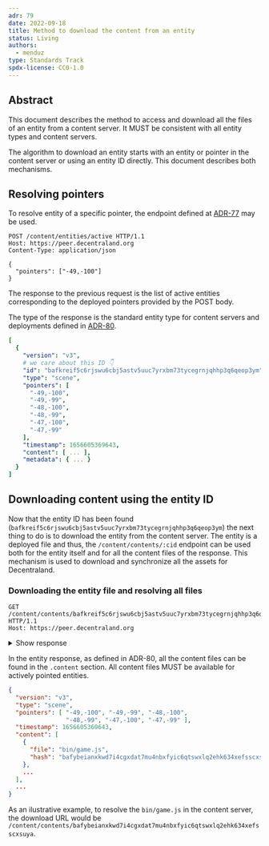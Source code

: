 ```yaml
---
adr: 79
date: 2022-09-18
title: Method to download the content from an entity
status: Living
authors:
  - menduz
type: Standards Track
spdx-license: CC0-1.0
---
```


## Abstract

This document describes the method to access and download all the files of an entity from a content server. It MUST be consistent with all entity types and content servers.

The algorithm to download an entity starts with an entity or pointer in the content server or using an entity ID directly. This document describes both mechanisms.

## Resolving pointers

To resolve entity of a specific pointer, the endpoint defined at [ADR-77](/adr/ADR-77) may be used.

```http
POST /content/entities/active HTTP/1.1
Host: https://peer.decentraland.org
Content-Type: application/json

{
  "pointers": ["-49,-100"]
}
```

The response to the previous request is the list of active entities corresponding to the deployed pointers provided by the POST body.

The type of the response is the standard entity type for content servers and deployments defined in [ADR-80](/adr/ADR-80).

```yaml
[
  {
    "version": "v3",
    # we care about this ID 👇
    "id": "bafkreif5c6rjswu6cbj5astv5uuc7yrxbm73tycegrnjqhhp3q6qeop3ym",
    "type": "scene",
    "pointers": [
      "-49,-100",
      "-49,-99",
      "-48,-100",
      "-48,-99",
      "-47,-100",
      "-47,-99"
    ],
    "timestamp": 1656605369643,
    "content": [ ... ],
    "metadata": { ... }
  }
]
```

## Downloading content using the entity ID

Now that the entity ID has been found (`bafkreif5c6rjswu6cbj5astv5uuc7yrxbm73tycegrnjqhhp3q6qeop3ym`) the next thing to do is to download the entity from the content server. The entity is a deployed file and thus, the `/content/contents/:cid` endpoint can be used both for the entity itself and for all the content files of the response. This mechanism is used to download and synchronize all the assets for Decentraland.

### Downloading the entity file and resolving all files

```http
GET /content/contents/bafkreif5c6rjswu6cbj5astv5uuc7yrxbm73tycegrnjqhhp3q6qeop3ym HTTP/1.1
Host: https://peer.decentraland.org
```

<details>
<summary>Show response</summary>

```json
{
  "version": "v3",
  "type": "scene",
  "pointers": [
    "-49,-100",
    "-49,-99",
    "-48,-100",
    "-48,-99",
    "-47,-100",
    "-47,-99"
  ],
  "timestamp": 1656605369643,
  "content": [
    {
      "file": "bin/game.js",
      "hash": "bafybeianxkwd7i4cgxdat7mu4nbxfyic6qtswxlq2ehk634xefsscxsuya"
    },
    {
      "file": "scene-thumbnail.png",
      "hash": "bafkreihykskexrtmeilyl5eukvc2da2w523mwraklmqp34xm2oyxt3ahmi"
    },
    {
      "file": "package.json",
      "hash": "bafkreibinrrx4j4qj66xpphm7tqrqaa6mhf3doef4oyco4w5f7zkjk3req"
    },
    {
      "file": "scene.json",
      "hash": "bafkreiezhvidcduvcoou6vovjij42mbxjuww7wrcjbigk7cbxpv5jdojam"
    },
    {
      "file": "tsconfig.json",
      "hash": "bafkreiggh76i724airh4qayp3surhpizy5wlliadu7bwb7l62azmiqsvmm"
    },
    {
      "file": "c9b17021-765c-4d9a-9966-ce93a9c323d1/FloorBaseGrass_01/FloorBaseGrass_01.glb",
      "hash": "bafkreibytthve4zjlvbcnadjec2wjex2etqxuqtluriefzwwl4qe2qynne"
    },
    {
      "file": "c9b17021-765c-4d9a-9966-ce93a9c323d1/FloorBaseGrass_01/Floor_Grass01.png.png",
      "hash": "bafkreid2fuffvxm6w2uimphn4tyxyox3eewt3r67zbrewbdonkjb7bqzx4"
    },
    {
      "file": "c9b17021-765c-4d9a-9966-ce93a9c323d1/FloorBaseGrass_01/thumbnail.png",
      "hash": "bafkreiettvk4675jx7oi7pofbggn5kbgu6s6gqztiw4bcxhbik4actedge"
    },
    {
      "file": "c4a799c1-9ef8-4787-914e-4f8c15357881/tsconfig.item.json",
      "hash": "bafkreid3hvglniaeel3pekpe46t6vkuv4q23va5yavih242amp7sgnwhue"
    },
    {
      "file": "c4a799c1-9ef8-4787-914e-4f8c15357881/package.json",
      "hash": "bafkreidf2t3j5bilj6altj6c2tdyuhwalrtyxyd5nkvnxgh6kkauxmarz4"
    },
    {
      "file": "c4a799c1-9ef8-4787-914e-4f8c15357881/bin/game.js",
      "hash": "bafkreidfvoyks35qkxhsawvwv7rrdebvat2vra7e53upohmrppmf3x7xnu"
    },
    {
      "file": "c4a799c1-9ef8-4787-914e-4f8c15357881/bin/item.js",
      "hash": "bafkreifhd5vmhbwffy3uxok3spka4aludpasghnzylqnv2y2lmduw37hoe"
    },
    {
      "file": "c4a799c1-9ef8-4787-914e-4f8c15357881/bin/game.js.lib",
      "hash": "bafkreifs5klsfkon5mwgds33evwkia37bmuzj57e42pm6gf4jsrj5uqs2m"
    },
    {
      "file": "c4a799c1-9ef8-4787-914e-4f8c15357881/models/Billboard_Black.glb",
      "hash": "bafybeifeh3zekilxykag27ajw62n27xn4xhrdbhukyglescqii2efeubva"
    },
    {
      "file": "0ee46c79-338c-445a-a506-ea26d80fbe46/package.json",
      "hash": "bafkreigyepxkbwabsbwtzn7sz4umyv4dkqqapmfy6qoqs6dipg6koxjl4m"
    },
    {
      "file": "0ee46c79-338c-445a-a506-ea26d80fbe46/teleport.zip",
      "hash": "bafkreihi5gt5pygtkvnbcj24ha6eyyiogdbczwa5tuywtc2y3jt2ivt5ty"
    },
    {
      "file": "0ee46c79-338c-445a-a506-ea26d80fbe46/bin/game.js",
      "hash": "bafkreiemafttpkvk554ok65nrckaalmkkwvwppheeyq67hhvemteos5dui"
    },
    {
      "file": "0ee46c79-338c-445a-a506-ea26d80fbe46/models/teleport.glb",
      "hash": "bafkreibvpocch7j6n3xemoopx4ktpkk44ov6umj4vyvwhkljysqfr3ufzi"
    },
    {
      "file": "ab84996d-dcdc-429c-818e-a7640239c803/package.json",
      "hash": "bafkreiamlhdxedwxknhvsxguo2mdqd66dcnekprqcqyog3ijcrky5wetda"
    },
    {
      "file": "ab84996d-dcdc-429c-818e-a7640239c803/tsconfig.item.json",
      "hash": "bafkreid3hvglniaeel3pekpe46t6vkuv4q23va5yavih242amp7sgnwhue"
    },
    {
      "file": "ab84996d-dcdc-429c-818e-a7640239c803/bin/game.js",
      "hash": "bafkreihyccictew7eez6jwgg7z5rlc3jstkhaas4dhgi2dhxvh2pvceyoa"
    },
    {
      "file": "ab84996d-dcdc-429c-818e-a7640239c803/bin/game.js.lib",
      "hash": "bafkreicici73fjyvqym357xqdksd5ublfk2e22xdw7gnrs3waydrohcljy"
    },
    {
      "file": "ab84996d-dcdc-429c-818e-a7640239c803/bin/item.js",
      "hash": "bafkreieaxdkdf7smrbwebowadpinj66wxm5dobuner67pqqgpafhxjyzsq"
    },
    {
      "file": "ab84996d-dcdc-429c-818e-a7640239c803/models/SomeText.glb",
      "hash": "bafkreihqhy2jk2l2w3gcmtnpzlbcrj6ngjonsv4hifhlsw5ulwcst66f4e"
    }
  ],
  "metadata": {
    "display": {
      "title": "We have moved!",
      "favicon": "favicon_asset",
      "navmapThumbnail": "scene-thumbnail.png"
    },
    "owner": "",
    "contact": {
      "name": "Blue",
      "email": ""
    },
    "main": "bin/game.js",
    "tags": [],
    "scene": {
      "parcels": [
        "-49,-100",
        "-49,-99",
        "-48,-100",
        "-48,-99",
        "-47,-100",
        "-47,-99"
      ],
      "base": "-49,-100"
    },
    "source": {
      "version": 1,
      "origin": "builder",
      "projectId": "116570f2-8bdc-4887-a0fd-11ed8d5c8f20",
      "point": {
        "x": -49,
        "y": -100
      },
      "rotation": "north",
      "layout": {
        "rows": 2,
        "cols": 3
      }
    }
  }
}
```
</details>

In the entity response, as defined in ADR-80, all the content files can be found in the `.content` section. All content files MUST be available for actively pointed entities.

```json
{
  "version": "v3",
  "type": "scene",
  "pointers": [ "-49,-100", "-49,-99", "-48,-100",
                "-48,-99", "-47,-100", "-47,-99" ],
  "timestamp": 1656605369643,
  "content": [
    {
      "file": "bin/game.js",
      "hash": "bafybeianxkwd7i4cgxdat7mu4nbxfyic6qtswxlq2ehk634xefsscxsuya"
    },
    ...
  ],
  ...
}
```

As an ilustrative example, to resolve the `bin/game.js` in the content server, the download URL would be `/content/contents/bafybeianxkwd7i4cgxdat7mu4nbxfyic6qtswxlq2ehk634xefsscxsuya`.

